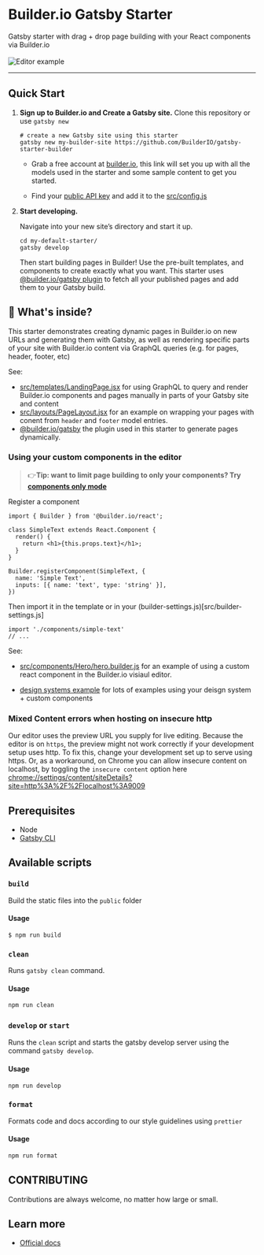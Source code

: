 # Builder.io Gatsby Starter

Gatsby starter with drag + drop page building with your React components via Builder.io
<br />
<br />
<img src="https://imgur.com/HjBWIbv.gif" alt="Editor example" />

---
## Quick Start
1.  **Sign up to Builder.io and Create a Gatsby site.**
    Clone this repository or use `gatsby new`

    ```shell
    # create a new Gatsby site using this starter
    gatsby new my-builder-site https://github.com/BuilderIO/gatsby-starter-builder
    ```

    - Grab a free account at [builder.io](https://builder.io/fork-sample-org), this link will set you up with all the models used in the starter and some sample content to get you started.

    - Find your [public API key](https://builder.io/account/organization) and add it to the [src/config.js](src/config.js)


2.  **Start developing.**

    Navigate into your new site’s directory and start it up.

    ```shell
    cd my-default-starter/
    gatsby develop
    ```

    Then start building pages in Builder! Use the pre-built templates, and components to create exactly what you want. This starter uses [@builder.io/gatsby plugin](https://github.com/BuilderIO/builder/tree/master/packages/gatsby) to fetch all your published pages and add them to your Gatsby build.


## 🧐 What's inside?
This starter demonstrates creating dynamic pages in Builder.io on new URLs and generating them with Gatsby, as well as rendering specific parts of your site with Builder.io content via GraphQL queries (e.g. for pages, header, footer, etc)

See: 
- [src/templates/LandingPage.jsx](src/templates/LandingPage.jsx) for using GraphQL to query and render Builder.io components and pages manually in parts of your Gatsby site and content
- [src/layouts/PageLayout.jsx](src/layouts/PageLayout.jsx) for an example on wrapping your pages with conent from `header` and `footer` model entries.
- [@builder.io/gatsby](https://github.com/builderio/builder/tree/master/packages/gatsby) the plugin used in this starter to generate pages dynamically.

### Using your custom components in the editor

> 👉**Tip: want to limit page building to only your components? Try [components only mode](https://builder.io/c/docs/guides/components-only-mode)**

Register a component

```tsx
import { Builder } from '@builder.io/react';

class SimpleText extends React.Component {
  render() {
    return <h1>{this.props.text}</h1>;
  }
}

Builder.registerComponent(SimpleText, {
  name: 'Simple Text',
  inputs: [{ name: 'text', type: 'string' }],
})

```

Then import it in the template or in your (builder-settings.js)[src/builder-settings.js]

```tsx
import './components/simple-text'
// ...
```

See:
- [src/components/Hero/hero.builder.js](src/components/Hero/hero.builder.js) for an example of using a custom react component in the Builder.io visiaul editor.

- [design systems example](https://github.com/BuilderIO/builder/tree/master/examples/react-design-system) for lots of examples using your deisgn system + custom components



### Mixed Content errors when hosting on insecure http
Our editor uses the preview URL you supply for live editing. Because the editor is on `https`, the preview might not work correctly if your development setup uses http. To fix this, change your development set up to serve using https. Or, as a workaround, on Chrome you can allow insecure content on localhost, by toggling the `insecure content` option here [chrome://settings/content/siteDetails?site=http%3A%2F%2Flocalhost%3A9009](chrome://settings/content/siteDetails?site=http%3A%2F%2Flocalhost%3A8000)


## Prerequisites

- Node
- [Gatsby CLI](https://www.gatsbyjs.org/docs/)


## Available scripts


### `build`

Build the static files into the `public` folder

#### Usage

```sh
$ npm run build
```

### `clean`

Runs `gatsby clean` command.

#### Usage

```sh
npm run clean
```

### `develop` or `start`

Runs the `clean` script and starts the gatsby develop server using the command `gatsby develop`. 

#### Usage

```sh
npm run develop
```

### `format`

Formats code and docs according to our style guidelines using `prettier`

#### Usage

```sh
npm run format
```

## CONTRIBUTING

Contributions are always welcome, no matter how large or small.


## Learn more

- [Official docs](https://www.builder.io/c/docs/getting-started)
